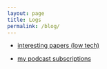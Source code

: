 ```yaml
---
layout: page
title: Logs
permalink: /blog/
---
```


* [interesting papers (low tech)](/blog/interesting-papers-low-tech/)

* [my podcast subscriptions](/blog/my-podcast-subscriptions/)
